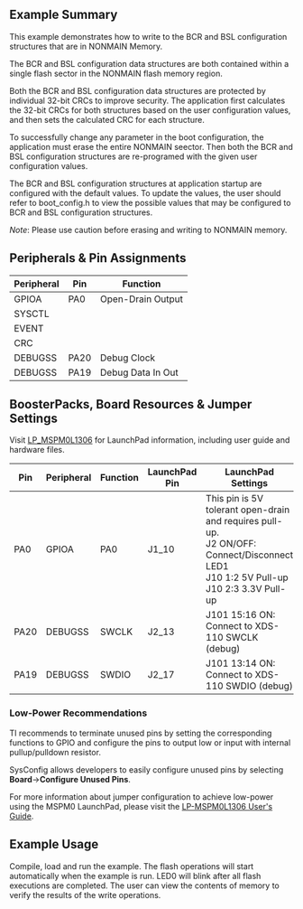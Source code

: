 ## Example Summary

This example demonstrates how to write to the BCR and BSL configuration structures that are in NONMAIN Memory.

The BCR and BSL configuration data structures are both contained within a single flash sector in the NONMAIN
flash memory region.

Both the BCR and BSL configuration data structures are protected by individual 32-bit CRCs to improve security.
The application first calculates the 32-bit CRCs for both structures based on the user configuration values, and then sets the calculated CRC for each structure.

To successfully change any parameter in the boot configuration, the application must erase the entire NONMAIN seector. Then both the BCR and BSL configuration structures are re-programed with the given user configuration values.

The BCR and BSL configuration structures at application startup are configured with the default values. To update the values, the user should refer to  boot_config.h to view the possible values that may be configured to BCR and BSL configuration structures.

*Note*: Please use caution before erasing and writing to NONMAIN memory.

## Peripherals & Pin Assignments

| Peripheral | Pin | Function |
| --- | --- | --- |
| GPIOA | PA0 | Open-Drain Output |
| SYSCTL |  |  |
| EVENT |  |  |
| CRC |  |  |
| DEBUGSS | PA20 | Debug Clock |
| DEBUGSS | PA19 | Debug Data In Out |

## BoosterPacks, Board Resources & Jumper Settings

Visit [LP_MSPM0L1306](https://www.ti.com/tool/LP-MSPM0L1306) for LaunchPad information, including user guide and hardware files.

| Pin | Peripheral | Function | LaunchPad Pin | LaunchPad Settings |
| --- | --- | --- | --- | --- |
| PA0 | GPIOA | PA0 | J1_10 | This pin is 5V tolerant open-drain and requires pull-up.<br>J2 ON/OFF: Connect/Disconnect LED1<br>J10 1:2 5V Pull-up<br>J10 2:3 3.3V Pull-up |
| PA20 | DEBUGSS | SWCLK | J2_13 | J101 15:16 ON: Connect to XDS-110 SWCLK (debug) |
| PA19 | DEBUGSS | SWDIO | J2_17 | J101 13:14 ON: Connect to XDS-110 SWDIO (debug) |

### Low-Power Recommendations
TI recommends to terminate unused pins by setting the corresponding functions to
GPIO and configure the pins to output low or input with internal
pullup/pulldown resistor.

SysConfig allows developers to easily configure unused pins by selecting **Board**→**Configure Unused Pins**.

For more information about jumper configuration to achieve low-power using the
MSPM0 LaunchPad, please visit the [LP-MSPM0L1306 User's Guide](https://www.ti.com/lit/slau869).

## Example Usage

Compile, load and run the example.
The flash operations will start automatically when the example is run.
LED0 will blink after all flash executions are completed.
The user can view the contents of memory to verify the results of the write operations.

